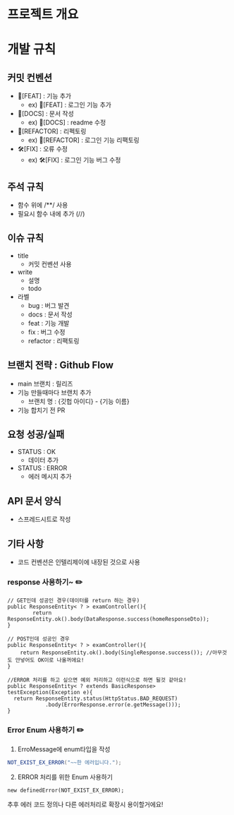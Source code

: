 # 프로젝트 개요

# 개발 규칙
## 커밋 컨벤션
- 🎉[FEAT] : 기능 추가
  - ex) 🎉[FEAT] : 로그인 기능 추가
- 📗[DOCS] : 문서 작성
  - ex) 📗[DOCS] : readme 수정
- 🎁[REFACTOR] : 리펙토링
  - ex) 🎁[REFACTOR] : 로그인 기능 리팩토링
- 🛠[FIX] : 오류 수정
  - ex) 🛠[FIX] : 로그인 기능 버그 수정

## 주석 규칙
- 함수 위에 /**/ 사용
- 필요시 함수 내에 추가 (//)

## 이슈 규칙
- title
  - 커밋 컨벤션 사용
- write
  - 설명
  - todo
- 라벨
  - bug : 버그 발견
  - docs : 문서 작성
  - feat : 기능 개발
  - fix : 버그 수정
  - refactor : 리팩토링

## 브랜치 전략 : Github Flow
- main 브랜치 : 릴리즈
- 기능 만들때마다 브랜치 추가
  - 브랜치 명 : {깃헙 아이디} - {기능 이름}
- 기능 합치기 전 PR

## 요청 성공/실패
- STATUS : OK
  - 데이터 추가
- STATUS : ERROR
  - 에러 메시지 추가

## API 문서 양식
- 스프레드시트로 작성

## 기타 사항
- 코드 컨벤션은 인텔리제이에 내장된 것으로 사용

### response 사용하기~ ✏️

```
// GET인데 성공인 경우(데이터를 return 하는 경우)
public ResponseEntity< ? > examController(){
        return ResponseEntity.ok().body(DataResponse.success(homeResponseDto));
}
```

```
// POST인데 성공인 경우
public ResponseEntity< ? > examController(){
    return ResponseEntity.ok().body(SingleResponse.success()); //아무것도 안넣어도 OK이로 나올꺼에요!
}
```

```
//ERROR 처리를 하고 싶으면 예외 처리하고 이런식으로 하면 될것 같아요!
public ResponseEntity< ? extends BasicResponse> testException(Exception e){
  return ResponseEntity.status(HttpStatus.BAD_REQUEST)
            .body(ErrorResponse.error(e.getMessage()));
}
```

### Error Enum 사용하기 ✏️

1. ErroMessage에 enum타입을 작성

```java
NOT_EXIST_EX_ERROR("~~한 에러입니다.");
```

2. ERROR 처리를 위한 Enum 사용하기

```
new definedError(NOT_EXIST_EX_ERROR);
```
추후 에러 코드 정의나 다른 에러처리로 확장시 용이할거에요!
